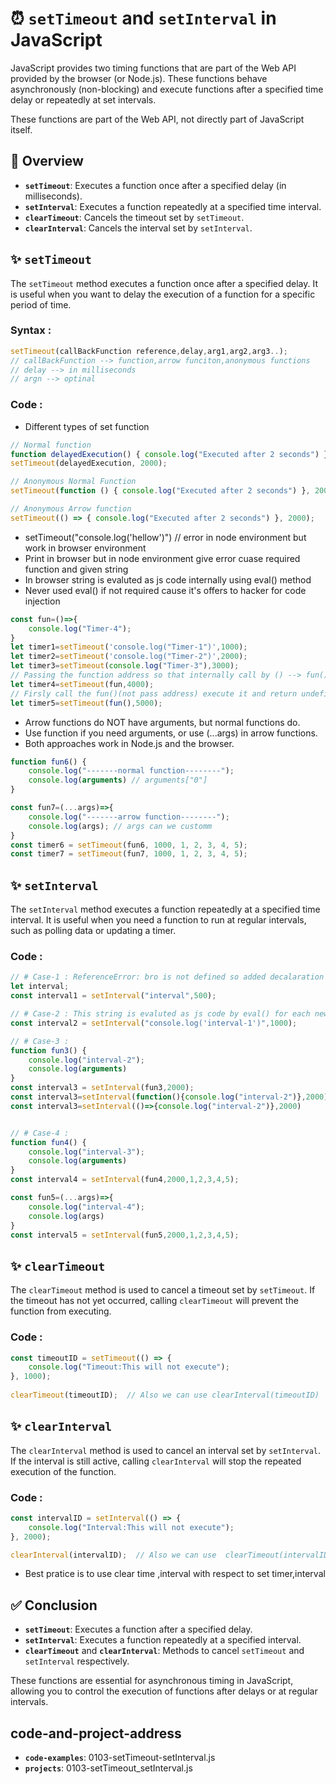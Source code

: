 # ⏰ `setTimeout` and `setInterval` in JavaScript

JavaScript provides two timing functions that are part of the Web API provided by the browser (or Node.js). These functions behave asynchronously (non-blocking) and execute functions after a specified time delay or repeatedly at set intervals.

These functions are part of the Web API, not directly part of JavaScript itself.

## 📜 Overview

- **`setTimeout`**: Executes a function once after a specified delay (in milliseconds).
- **`setInterval`**: Executes a function repeatedly at a specified time interval.
- **`clearTimeout`**: Cancels the timeout set by `setTimeout`.
- **`clearInterval`**: Cancels the interval set by `setInterval`.

## ✨ `setTimeout`

The `setTimeout` method executes a function once after a specified delay. It is useful when you want to delay the execution of a function for a specific period of time.


### Syntax :


```js
setTimeout(callBackFunction reference,delay,arg1,arg2,arg3..);
// callBackFunction --> function,arrow funciton,anonymous functions
// delay --> in milliseconds
// argn --> optinal
```


### Code :


- Different types of set function


```js
// Normal function
function delayedExecution() { console.log("Executed after 2 seconds") }
setTimeout(delayedExecution, 2000);

// Anonymous Normal Function
setTimeout(function () { console.log("Executed after 2 seconds") }, 2000);

// Anonymous Arrow function
setTimeout(() => { console.log("Executed after 2 seconds") }, 2000);
```


- setTimeout("console.log('hellow')")   // error in node environment but work in browser environment
- Print in browser but in node environment give error cuase required function and given string
- In browser string is evaluted as js code internally using eval() method
- Never used eval() if not required cause it's offers to hacker for code injection


```js
const fun=()=>{
    console.log("Timer-4");
}
let timer1=setTimeout('console.log("Timer-1")',1000);
let timer2=setTimeout('console.log("Timer-2")',2000);
let timer3=setTimeout(console.log("Timer-3"),3000);
// Passing the function address so that internally call by () --> fun()
let timer4=setTimeout(fun,4000); 
// Firsly call the fun()(not pass address) execute it and return undefinded so no timer applied
let timer5=setTimeout(fun(),5000);
```


- Arrow functions do NOT have arguments, but normal functions do.
- Use function if you need arguments, or use (...args) in arrow functions.
- Both approaches work in Node.js and the browser.


```js
function fun6() {
    console.log("-------normal function--------");
    console.log(arguments) // arguments["0"]
}

const fun7=(...args)=>{
    console.log("-------arrow function--------");
    console.log(args); // args can we customm
}
const timer6 = setTimeout(fun6, 1000, 1, 2, 3, 4, 5);
const timer7 = setTimeout(fun7, 1000, 1, 2, 3, 4, 5);
```


## ✨ `setInterval`

The `setInterval` method executes a function repeatedly at a specified time interval. It is useful when you need a function to run at regular intervals, such as polling data or updating a timer.


### Code :


```js
// # Case-1 : ReferenceError: bro is not defined so added decalaration line
let interval;
const interval1 = setInterval("interval",500); 

// # Case-2 : This string is evaluted as js code by eval() for each new VM files 
const interval2 = setInterval("console.log('interval-1')",1000); 

// # Case-3 : 
function fun3() {
    console.log("interval-2");
    console.log(arguments)
}
const interval3 = setInterval(fun3,2000);
const interval3=setInterval(function(){console.log("interval-2")},2000);
const interval3=setInterval(()=>{console.log("interval-2")},2000)


// # Case-4 : 
function fun4() {
    console.log("interval-3");
    console.log(arguments)
}
const interval4 = setInterval(fun4,2000,1,2,3,4,5);

const fun5=(...args)=>{
    console.log("interval-4");
    console.log(args)
}
const interval5 = setInterval(fun5,2000,1,2,3,4,5);
```


## ✨ `clearTimeout`

The `clearTimeout` method is used to cancel a timeout set by `setTimeout`. If the timeout has not yet occurred, calling `clearTimeout` will prevent the function from executing.


### Code :


```js
const timeoutID = setTimeout(() => {
    console.log("Timeout:This will not execute");
}, 1000);
  
clearTimeout(timeoutID);  // Also we can use clearInterval(timeoutID)
```


## ✨ `clearInterval`

The `clearInterval` method is used to cancel an interval set by `setInterval`. If the interval is still active, calling `clearInterval` will stop the repeated execution of the function.


### Code :


```js
const intervalID = setInterval(() => {
    console.log("Interval:This will not execute");
}, 2000);

clearInterval(intervalID);  // Also we can use  clearTimeout(intervalID);
```


- Best pratice is to use clear time ,interval with respect to  set timer,interval

## ✅ Conclusion

- **`setTimeout`**: Executes a function after a specified delay.
- **`setInterval`**: Executes a function repeatedly at a specified interval.
- **`clearTimeout`** and **`clearInterval`**: Methods to cancel `setTimeout` and `setInterval` respectively.

These functions are essential for asynchronous timing in JavaScript, allowing you to control the execution of functions after delays or at regular intervals.


## code-and-project-address
- **`code-examples`**: 0103-setTimeout-setInterval.js
- **`projects`**: 0103-setTimeout_setInterval.js